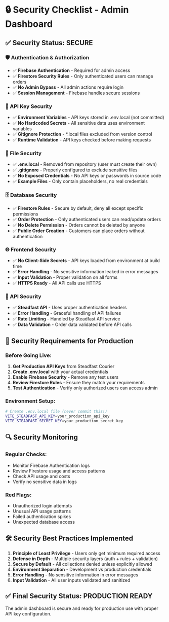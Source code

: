 # 🔒 Security Checklist - Admin Dashboard

## ✅ Security Status: SECURE

### 🛡️ Authentication & Authorization
- ✅ **Firebase Authentication** - Required for admin access
- ✅ **Firestore Security Rules** - Only authenticated users can manage orders
- ✅ **No Admin Bypass** - All admin actions require login
- ✅ **Session Management** - Firebase handles secure sessions

### 🔐 API Key Security
- ✅ **Environment Variables** - API keys stored in .env.local (not committed)
- ✅ **No Hardcoded Secrets** - All sensitive data uses environment variables
- ✅ **Gitignore Protection** - *.local files excluded from version control
- ✅ **Runtime Validation** - API keys checked before making requests

### 📁 File Security
- ✅ **.env.local** - Removed from repository (user must create their own)
- ✅ **.gitignore** - Properly configured to exclude sensitive files
- ✅ **No Exposed Credentials** - No API keys or passwords in source code
- ✅ **Example Files** - Only contain placeholders, no real credentials

### 🗄️ Database Security
- ✅ **Firestore Rules** - Secure by default, deny all except specific permissions
- ✅ **Order Protection** - Only authenticated users can read/update orders
- ✅ **No Delete Permission** - Orders cannot be deleted by anyone
- ✅ **Public Order Creation** - Customers can place orders without authentication

### 🌐 Frontend Security
- ✅ **No Client-Side Secrets** - API keys loaded from environment at build time
- ✅ **Error Handling** - No sensitive information leaked in error messages
- ✅ **Input Validation** - Proper validation on all forms
- ✅ **HTTPS Ready** - All API calls use HTTPS

### 🔄 API Security
- ✅ **Steadfast API** - Uses proper authentication headers
- ✅ **Error Handling** - Graceful handling of API failures
- ✅ **Rate Limiting** - Handled by Steadfast API service
- ✅ **Data Validation** - Order data validated before API calls

## 🚨 Security Requirements for Production

### Before Going Live:
1. **Get Production API Keys** from Steadfast Courier
2. **Create .env.local** with your actual credentials
3. **Enable Firebase Security** - Remove any test users
4. **Review Firestore Rules** - Ensure they match your requirements
5. **Test Authentication** - Verify only authorized users can access admin

### Environment Setup:
```bash
# Create .env.local file (never commit this!)
VITE_STEADFAST_API_KEY=your_production_api_key
VITE_STEADFAST_SECRET_KEY=your_production_secret_key
```

## 🔍 Security Monitoring

### Regular Checks:
- Monitor Firebase Authentication logs
- Review Firestore usage and access patterns
- Check API usage and costs
- Verify no sensitive data in logs

### Red Flags:
- Unauthorized login attempts
- Unusual API usage patterns
- Failed authentication spikes
- Unexpected database access

## 🛠️ Security Best Practices Implemented

1. **Principle of Least Privilege** - Users only get minimum required access
2. **Defense in Depth** - Multiple security layers (auth + rules + validation)
3. **Secure by Default** - All collections denied unless explicitly allowed
4. **Environment Separation** - Development vs production credentials
5. **Error Handling** - No sensitive information in error messages
6. **Input Validation** - All user inputs validated and sanitized

## ✅ Final Security Status: PRODUCTION READY

The admin dashboard is secure and ready for production use with proper API key configuration.